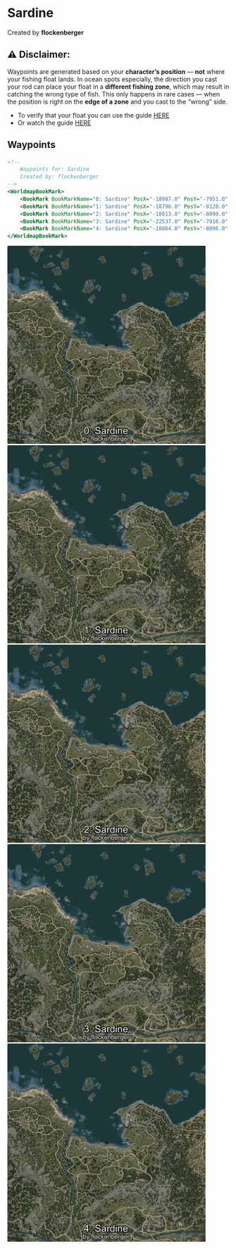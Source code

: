 # Sardine
Created by **flockenberger**

## ⚠️ Disclaimer:
Waypoints are generated based on your __**character’s position**__ — __not__ where your fishing float lands.
In ocean spots especially, the direction you cast your rod can place your float in a **different fishing zone**, which may result in catching the wrong type of fish.
This only happens in rare cases — when the position is right on the **edge of a zone** and you cast to the “wrong” side.

- To verify that your float you can use the guide [HERE](https://flockenberger.github.io/bdo-fish-position/)
- Or watch the guide [HERE](https://youtu.be/t-VXcRoNojk)

## Waypoints
```xml
<!--
    Waypoints for: Sardine
    Created by: flockenberger
-->
<WorldmapBookMark>
    <BookMark BookMarkName="0: Sardine" PosX="-18987.0" PosY="-7951.0" PosZ="93305.0" />
    <BookMark BookMarkName="1: Sardine" PosX="-18796.0" PosY="-8128.0" PosZ="93528.0" />
    <BookMark BookMarkName="2: Sardine" PosX="-18813.0" PosY="-8090.0" PosZ="93433.0" />
    <BookMark BookMarkName="3: Sardine" PosX="-22537.0" PosY="-7916.0" PosZ="89819.0" />
    <BookMark BookMarkName="4: Sardine" PosX="-18864.0" PosY="-8096.0" PosZ="93446.0" />
</WorldmapBookMark>
```

<img src="./Sardine_0_Preview.webp" width="450"/> <img src="./Sardine_1_Preview.webp" width="450"/> <img src="./Sardine_2_Preview.webp" width="450"/> <img src="./Sardine_3_Preview.webp" width="450"/> <img src="./Sardine_4_Preview.webp" width="450"/> 